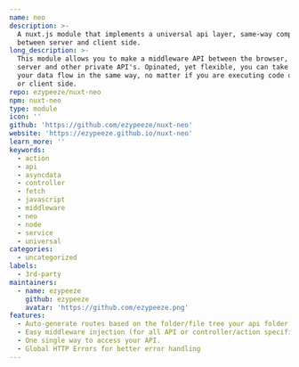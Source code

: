 ```yaml
---
name: neo
description: >-
  A nuxt.js module that implements a universal api layer, same-way compatible
  between server and client side.
long_description: >-
  This module allows you to make a middleware API between the browser, your
  server and other private API's. Opinated, yet flexible, you can take care of
  your data flow in the same way, no matter if you are executing code on server
  or client side.
repo: ezypeeze/nuxt-neo
npm: nuxt-neo
type: module
icon: ''
github: 'https://github.com/ezypeeze/nuxt-neo'
website: 'https://ezypeeze.github.io/nuxt-neo'
learn_more: ''
keywords:
  - action
  - api
  - asyncdata
  - controller
  - fetch
  - javascript
  - middleware
  - neo
  - node
  - service
  - universal
categories:
  - uncategorized
labels:
  - 3rd-party
maintainers:
  - name: ezypeeze
    github: ezypeeze
    avatar: 'https://github.com/ezypeeze.png'
features:
  - Auto-generate routes based on the folder/file tree your api folder.
  - Easy middleware injection (for all API or controller/action specific)
  - One single way to access your API.
  - Global HTTP Errors for better error handling
---
```


